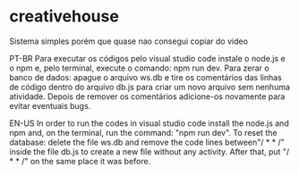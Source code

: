 # creativehouse
Sistema simples porém que quase nao consegui copiar do video

PT-BR
Para executar os códigos pelo visual studio code instale o node.js e o npm e, pelo terminal, execute o comando: npm run dev. 
Para zerar o banco de dados: apague o arquivo ws.db e tire os comentários das linhas de código dentro do arquivo db.js para criar um novo arquivo sem nenhuma atividade. Depois de remover os comentários adicione-os novamente para evitar eventuais bugs.

EN-US
In order to run the codes in visual studio code install the node.js and npm and, on the terminal, run the command: "npm run dev".
To reset the database: delete the file ws.db and remove the code lines between"/ *  * /" inside the file db.js to create a new file without any activity. After that, put "/ * * /" on the same place it was before.
